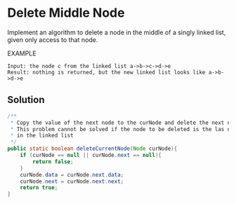 # Delete Middle Node

Implement an algorithm to delete a node in the middle of a singly linked list, given only access to that node.

 EXAMPLE

    Input: the node c from the linked list a->b->c->d->e
    Result: nothing is returned, but the new linked list looks like a->b->d->e

## Solution

```java
/**
 * Copy the value of the next node to the curNode and delete the next node.
 * This problem cannot be solved if the node to be deleted is the las node
 * in the linked list
 */
public static boolean deleteCurrentNode(Node curNode){
    if (curNode == null || curNode.next == null){
        return false;
    }
    curNode.data = curNode.next.data;
    curNode.next = curNode.next.next;
    return true;
}
```
